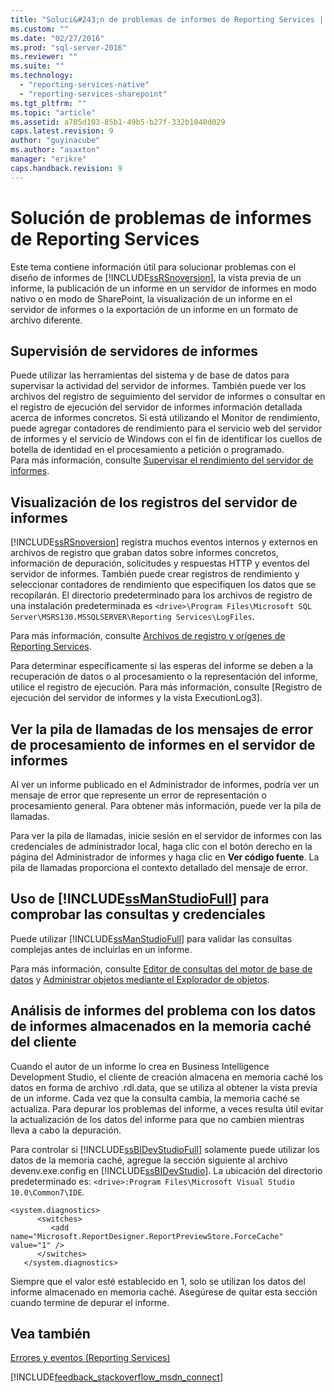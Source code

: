 ```yaml
---
title: "Soluci&#243;n de problemas de informes de Reporting Services | Microsoft Docs"
ms.custom: ""
ms.date: "02/27/2016"
ms.prod: "sql-server-2016"
ms.reviewer: ""
ms.suite: ""
ms.technology: 
  - "reporting-services-native"
  - "reporting-services-sharepoint"
ms.tgt_pltfrm: ""
ms.topic: "article"
ms.assetid: a705d103-85b1-49b5-b27f-332b1040d029
caps.latest.revision: 9
author: "guyinacube"
ms.author: "asaxton"
manager: "erikre"
caps.handback.revision: 9
---
```

# Soluci&#243;n de problemas de informes de Reporting Services
Este tema contiene información útil para solucionar problemas con el diseño de informes de [!INCLUDE[ssRSnoversion](../../includes/ssrsnoversion.md)], la vista previa de un informe, la publicación de un informe en un servidor de informes en modo nativo o en modo de SharePoint, la visualización de un informe en el servidor de informes o la exportación de un informe en un formato de archivo diferente.  
## Supervisión de servidores de informes  
Puede utilizar las herramientas del sistema y de base de datos para supervisar la actividad del servidor de informes. También puede ver los archivos del registro de seguimiento del servidor de informes o consultar en el registro de ejecución del servidor de informes información detallada acerca de informes concretos. Si está utilizando el Monitor de rendimiento, puede agregar contadores de rendimiento para el servicio web del servidor de informes y el servicio de Windows con el fin de identificar los cuellos de botella de identidad en el procesamiento a petición o programado.  
Para más información, consulte [Supervisar el rendimiento del servidor de informes](../../reporting-services/report-server/monitoring-report-server-performance.md).  
  
  
## Visualización de los registros del servidor de informes  
[!INCLUDE[ssRSnoversion](../../includes/ssrsnoversion.md)] registra muchos eventos internos y externos en archivos de registro que graban datos sobre informes concretos, información de depuración, solicitudes y respuestas HTTP y eventos del servidor de informes. También puede crear registros de rendimiento y seleccionar contadores de rendimiento que especifiquen los datos que se recopilarán. El directorio predeterminado para los archivos de registro de una instalación predeterminada es `<drive>\Program Files\Microsoft SQL Server\MSRS130.MSSQLSERVER\Reporting Services\LogFiles`.   
  
Para más información, consulte [Archivos de registro y orígenes de Reporting Services](../../reporting-services/report-server/reporting-services-log-files-and-sources.md).  
  
Para determinar específicamente si las esperas del informe se deben a la recuperación de datos o al procesamiento o la representación del informe, utilice el registro de ejecución. Para más información, consulte [Registro de ejecución del servidor de informes y la vista ExecutionLog3].   
  
## Ver la pila de llamadas de los mensajes de error de procesamiento de informes en el servidor de informes  
Al ver un informe publicado en el Administrador de informes, podría ver un mensaje de error que represente un error de representación o procesamiento general. Para obtener más información, puede ver la pila de llamadas.   
  
Para ver la pila de llamadas, inicie sesión en el servidor de informes con las credenciales de administrador local, haga clic con el botón derecho en la página del Administrador de informes y haga clic en **Ver código fuente**. La pila de llamadas proporciona el contexto detallado del mensaje de error.  
  
## Uso de [!INCLUDE[ssManStudioFull](../../includes/ssmanstudiofull.md)] para comprobar las consultas y credenciales  
Puede utilizar [!INCLUDE[ssManStudioFull](../../includes/ssmanstudiofull.md)] para validar las consultas complejas antes de incluirlas en un informe.   
  
Para más información, consulte [Editor de consultas del motor de base de datos](../../relational-databases/scripting/database-engine-query-editor-sql-server-management-studio.md) y [Administrar objetos mediante el Explorador de objetos](../../ssms/object/manage-objects-by-using-object-explorer.md).  
  
## Análisis de informes del problema con los datos de informes almacenados en la memoria caché del cliente  
Cuando el autor de un informe lo crea en Business Intelligence Development Studio, el cliente de creación almacena en memoria caché los datos en forma de archivo .rdl.data, que se utiliza al obtener la vista previa de un informe. Cada vez que la consulta cambia, la memoria caché se actualiza. Para depurar los problemas del informe, a veces resulta útil evitar la actualización de los datos del informe para que no cambien mientras lleva a cabo la depuración.   
  
Para controlar si [!INCLUDE[ssBIDevStudioFull](../../includes/ssbidevstudiofull.md)] solamente puede utilizar los datos de la memoria caché, agregue la sección siguiente al archivo devenv.exe.config en [!INCLUDE[ssBIDevStudio](../../includes/ssbidevstudio.md)]. La ubicación del directorio predeterminado es: `<drive>:Program Files\Microsoft Visual Studio 10.0\Common7\IDE`.   
  
```  
<system.diagnostics>  
      <switches>  
         <add name="Microsoft.ReportDesigner.ReportPreviewStore.ForceCache" value="1" />  
      </switches>  
   </system.diagnostics>  
```  
Siempre que el valor esté establecido en 1, solo se utilizan los datos del informe almacenado en memoria caché. Asegúrese de quitar esta sección cuando termine de depurar el informe.  
  
## Vea también  
[Errores y eventos (Reporting Services)](../../reporting-services/troubleshooting/errors-and-events-reference-reporting-services.md)  
  
  

[!INCLUDE[feedback_stackoverflow_msdn_connect](../../includes/feedback-stackoverflow-msdn-connect.md)]
